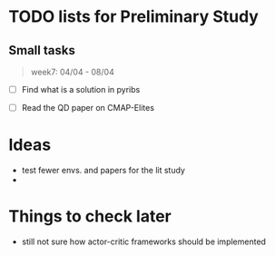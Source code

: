 # TODO lists for Preliminary Study

## Small tasks
> week7: 04/04 - 08/04

- [ ] Find what is a solution in pyribs
- [ ] Read the QD paper on CMAP-Elites




# Ideas
 - test fewer envs. and papers for the lit study
 - 



# Things to check later
- still not sure how actor-critic frameworks should be implemented

